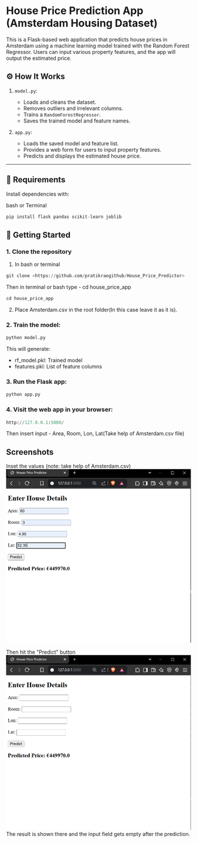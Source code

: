 # House Price Prediction App (Amsterdam Housing Dataset)
This is a Flask-based web application that predicts house prices in Amsterdam using a machine learning model trained with the Random Forest Regressor. Users can input various property features, and the app will output the estimated price.


## ⚙️ How It Works

1. `model.py`:
   - Loads and cleans the dataset.
   - Removes outliers and irrelevant columns.
   - Trains a `RandomForestRegressor`.
   - Saves the trained model and feature names.

2. `app.py`:
   - Loads the saved model and feature list.
   - Provides a web form for users to input property features.
   - Predicts and displays the estimated house price.

---

## 🧪 Requirements

Install dependencies with:

bash or Terminal
```python
pip install flask pandas scikit-learn joblib
```


## 🚀 Getting Started
### 1. Clone the repository
1. In bash or terminal
```python
git clone <https://github.com/pratikraogithub/House_Price_Predictor>
```

Then in terminal or bash type - cd house_price_app

```python
cd house_price_app
```

2. Place Amsterdam.csv in the root folder(In this case leave it as it is).

### 2. Train the model:
```python
python model.py
```

This will generate:
- rf_model.pkl: Trained model
- features.pkl: List of feature columns

### 3. Run the Flask app:
```python
python app.py
```

### 4. Visit the web app in your browser:
```python
http://127.0.0.1:5000/
```

Then insert input -  Area, Room, Lon, Lat(Take help of Amsterdam.csv file)

## Screenshots

Inset the values (note: take help of Amsterdam.csv)
![image1](./images/image.png)

Then hit the "Predict" button
![image2](./images/image2.png)
The result is shown there and the input field gets empty after the prediction.

